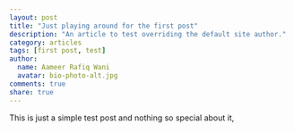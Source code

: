 ```yaml
---
layout: post
title: "Just playing around for the first post"
description: "An article to test overriding the default site author."
category: articles
tags: [first post, test]
author:
  name: Aameer Rafiq Wani
  avatar: bio-photo-alt.jpg
comments: true
share: true
---
```


This is just a simple test post and nothing so special about it,
